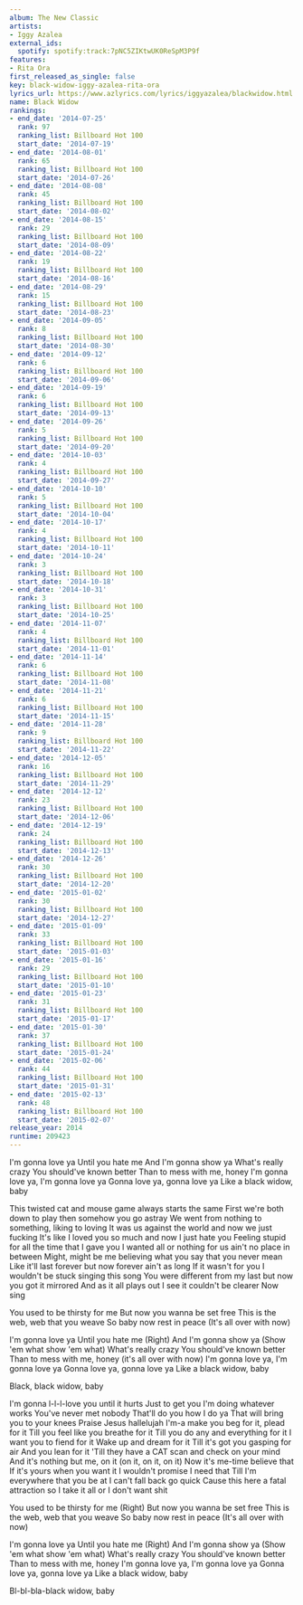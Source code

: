 ```yaml
---
album: The New Classic
artists:
- Iggy Azalea
external_ids:
  spotify: spotify:track:7pNC5ZIKtwUK0ReSpM3P9f
features:
- Rita Ora
first_released_as_single: false
key: black-widow-iggy-azalea-rita-ora
lyrics_url: https://www.azlyrics.com/lyrics/iggyazalea/blackwidow.html
name: Black Widow
rankings:
- end_date: '2014-07-25'
  rank: 97
  ranking_list: Billboard Hot 100
  start_date: '2014-07-19'
- end_date: '2014-08-01'
  rank: 65
  ranking_list: Billboard Hot 100
  start_date: '2014-07-26'
- end_date: '2014-08-08'
  rank: 45
  ranking_list: Billboard Hot 100
  start_date: '2014-08-02'
- end_date: '2014-08-15'
  rank: 29
  ranking_list: Billboard Hot 100
  start_date: '2014-08-09'
- end_date: '2014-08-22'
  rank: 19
  ranking_list: Billboard Hot 100
  start_date: '2014-08-16'
- end_date: '2014-08-29'
  rank: 15
  ranking_list: Billboard Hot 100
  start_date: '2014-08-23'
- end_date: '2014-09-05'
  rank: 8
  ranking_list: Billboard Hot 100
  start_date: '2014-08-30'
- end_date: '2014-09-12'
  rank: 6
  ranking_list: Billboard Hot 100
  start_date: '2014-09-06'
- end_date: '2014-09-19'
  rank: 6
  ranking_list: Billboard Hot 100
  start_date: '2014-09-13'
- end_date: '2014-09-26'
  rank: 5
  ranking_list: Billboard Hot 100
  start_date: '2014-09-20'
- end_date: '2014-10-03'
  rank: 4
  ranking_list: Billboard Hot 100
  start_date: '2014-09-27'
- end_date: '2014-10-10'
  rank: 5
  ranking_list: Billboard Hot 100
  start_date: '2014-10-04'
- end_date: '2014-10-17'
  rank: 4
  ranking_list: Billboard Hot 100
  start_date: '2014-10-11'
- end_date: '2014-10-24'
  rank: 3
  ranking_list: Billboard Hot 100
  start_date: '2014-10-18'
- end_date: '2014-10-31'
  rank: 3
  ranking_list: Billboard Hot 100
  start_date: '2014-10-25'
- end_date: '2014-11-07'
  rank: 4
  ranking_list: Billboard Hot 100
  start_date: '2014-11-01'
- end_date: '2014-11-14'
  rank: 6
  ranking_list: Billboard Hot 100
  start_date: '2014-11-08'
- end_date: '2014-11-21'
  rank: 6
  ranking_list: Billboard Hot 100
  start_date: '2014-11-15'
- end_date: '2014-11-28'
  rank: 9
  ranking_list: Billboard Hot 100
  start_date: '2014-11-22'
- end_date: '2014-12-05'
  rank: 16
  ranking_list: Billboard Hot 100
  start_date: '2014-11-29'
- end_date: '2014-12-12'
  rank: 23
  ranking_list: Billboard Hot 100
  start_date: '2014-12-06'
- end_date: '2014-12-19'
  rank: 24
  ranking_list: Billboard Hot 100
  start_date: '2014-12-13'
- end_date: '2014-12-26'
  rank: 30
  ranking_list: Billboard Hot 100
  start_date: '2014-12-20'
- end_date: '2015-01-02'
  rank: 30
  ranking_list: Billboard Hot 100
  start_date: '2014-12-27'
- end_date: '2015-01-09'
  rank: 33
  ranking_list: Billboard Hot 100
  start_date: '2015-01-03'
- end_date: '2015-01-16'
  rank: 29
  ranking_list: Billboard Hot 100
  start_date: '2015-01-10'
- end_date: '2015-01-23'
  rank: 31
  ranking_list: Billboard Hot 100
  start_date: '2015-01-17'
- end_date: '2015-01-30'
  rank: 37
  ranking_list: Billboard Hot 100
  start_date: '2015-01-24'
- end_date: '2015-02-06'
  rank: 44
  ranking_list: Billboard Hot 100
  start_date: '2015-01-31'
- end_date: '2015-02-13'
  rank: 48
  ranking_list: Billboard Hot 100
  start_date: '2015-02-07'
release_year: 2014
runtime: 209423
---
```

I'm gonna love ya
Until you hate me
And I'm gonna show ya
What's really crazy
You should've known better
Than to mess with me, honey
I'm gonna love ya, I'm gonna love ya
Gonna love ya, gonna love ya
Like a black widow, baby


This twisted cat and mouse game always starts the same
First we're both down to play then somehow you go astray
We went from nothing to something, liking to loving
It was us against the world and now we just fucking
It's like I loved you so much and now I just hate you
Feeling stupid for all the time that I gave you
I wanted all or nothing for us ain't no place in between
Might, might be me believing what you say that you never mean
Like it'll last forever but now forever ain't as long
If it wasn't for you I wouldn't be stuck singing this song
You were different from my last but now you got it mirrored
And as it all plays out I see it couldn't be clearer
Now sing


You used to be thirsty for me
But now you wanna be set free
This is the web, web that you weave
So baby now rest in peace (It's all over with now)


I'm gonna love ya
Until you hate me (Right)
And I'm gonna show ya (Show 'em what show 'em what)
What's really crazy
You should've known better
Than to mess with me, honey (it's all over with now)
I'm gonna love ya, I'm gonna love ya
Gonna love ya, gonna love ya
Like a black widow, baby

Black, black widow, baby


I'm gonna l-l-l-love you until it hurts
Just to get you I'm doing whatever works
You've never met nobody
That'll do you how I do ya
That will bring you to your knees
Praise Jesus hallelujah
I'm-a make you beg for it, plead for it
Till you feel like you breathe for it
Till you do any and everything for it
I want you to fiend for it
Wake up and dream for it
Till it's got you gasping for air
And you lean for it
'Till they have a CAT scan and check on your mind
And it's nothing but me, on it (on it, on it, on it)
Now it's me-time believe that
If it's yours when you want it
I wouldn't promise I need that
Till I'm everywhere that you be at
I can't fall back go quick
Cause this here a fatal attraction so I take it all or I don't want shit


You used to be thirsty for me (Right)
But now you wanna be set free
This is the web, web that you weave
So baby now rest in peace (It's all over with now)


I'm gonna love ya
Until you hate me (Right)
And I'm gonna show ya (Show 'em what show 'em what)
What's really crazy
You should've known better
Than to mess with me, honey
I'm gonna love ya, I'm gonna love ya
Gonna love ya, gonna love ya
Like a black widow, baby

Bl-bl-bla-black widow, baby
